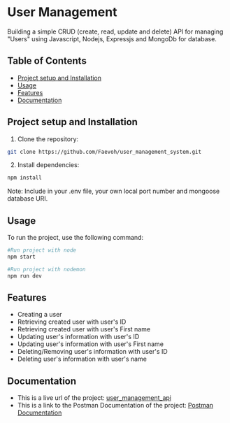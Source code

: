 # User Management
Building a simple CRUD (create, read, update and delete) API for managing "Users" using Javascript, Nodejs, Expressjs and MongoDb for database.

## Table of Contents
- [Project setup and Installation](#installation)
- [Usage](#usage)
- [Features](#features)
- [Documentation](#documentation)

## Project setup and Installation
1. Clone the repository:
```bash
git clone https://github.com/Faevoh/user_management_system.git
```

2. Install dependencies:
```bash
npm install
```

Note: Include in your .env file, your own local port number and mongoose database URI.

## Usage
To run the project, use the following command:
```bash
#Run project with node
npm start
```
```bash
#Run project with nodemon
npm run dev
```

## Features
- Creating a user
- Retrieving created user with user's ID
- Retrieving created user with user's First name
- Updating user's information with user's ID
- Updating user's information with user's First name
- Deleting/Removing user's information with user's ID
- Deleting user's information with user's name

## Documentation
- This is a live url of the project: [user_management_api](https://user-management-system-1r627f916-faevohs-projects.vercel.app/)
- This is a link to the Postman Documentation of the project: [Postman Documentation](https://documenter.getpostman.com/view/24128426/2sA3sAhnkJ)